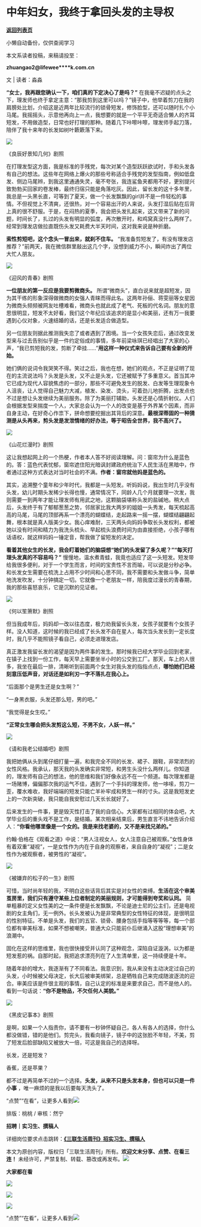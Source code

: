 # 中年妇女，我终于拿回头发的主导权

[**返回列表页**](/gzh/三联生活周刊)

小懒自动备份，仅供查阅学习

本文系读者投稿，来稿请投至：

**zhuangao2@lifewee****k.com.cn**

文 | 读者：淼淼

**“女士，我再跟您确认一下，咱们真的下定决心了是吗？”**
在我毫不迟疑的点头之下，理发师也终于拿定主意：“那我剪到这里可以吗？”镜子中，他举着剪刀在我的肩膀处比划，介绍这是近两年比较流行的锁骨短发，修饰脸型，还可以随时扎个小马尾。我摇摇头，示意他再向上一点，我想要的就是一个平平无奇适合懒人的齐耳短发，不用做造型，日常也好打理的那种。随着几下咔嚓咔嚓，理发师手起刀落，陪伴了我十来年的长发如树叶簌簌落下来。

![](https://mmbiz.qpic.cn/sz_mmbiz_jpg/mscgUN7TcTIibyR7qaaIYdyOBd8SaoflDCsR4ZX71iabKtzlBfts9XhCBXq40TqMyyxGRjnZZXSiauKW7WHkKZfsQ/640?wx_fmt=jpeg&from;=appmsg)

《良辰好景知几何》剧照

在打理发型这方面，我是标准的手残党，每次对某个造型跃跃欲试时，手和头发各有自己的想法。这些年在网络上爆火的那些号称适合手残党的发型指南，例如低盘发、侧边马尾辫，到我这里通通失灵，毫不夸张，我连鲨鱼夹都用不好，更别提兴致勃勃买回家的卷发棒，最终归宿只能是角落吃灰。因此，留长发的这十多年里，我总是一头黑长直，可等到了夏天，做一个长发飘飘的girl并不是一件轻松的事情。不但视觉上不清爽，还很热，对一个容易出汗的人来说，头发打湿后贴在后背上真的很不舒服。于是，在闷热的夏季，我会把头发扎起来，这又带来了新的问题，时间长了，扎过的头发有明显的弧度，再次散开时，和鸡窝真没什么两样了。经常到理发店做拉直既伤头发又耗费大半天时间，这对我来说是种折磨。

**索性剪短吧，这个念头一冒出来，就刹不住车。**
“我准备剪短发了，有没有理发店推荐？”前两天，我在微信群里敲出这几个字，没想到威力不小，瞬间炸出了两位大忙人朋友。

![](https://mmbiz.qpic.cn/sz_mmbiz_jpg/mscgUN7TcTIibyR7qaaIYdyOBd8SaoflDzUYta2QMQVt5gFtDP9FCicNjdOQOE2jOZjwKLX2xDf7OsWngMDI7yDQ/640?wx_fmt=jpeg&from;=appmsg)

《迎风的青春》剧照

**一位朋友的第一反应是我要剪微商头。**
所谓“微商头”，直白说来就是超短发，因为其干练的形象深得做微商的女强人青睐而得此名。这两年孙俪、蒋雯丽等女星因为微商头频频被网友吐槽难看，微商头也就此成了老气、死板的代名词。朋友的意思很明显，短发不太好看，我们这个年纪应该追求的是显小和美丽，还有万一我要遇到心仪对象，火速结婚的话，还是长发适合做造型。

另一位朋友则据此推测我失恋了或者遇到了困境。当一个女孩失恋后，通过改变发型来与过去告别似乎是一件约定俗成的事情，多年前梁咏琪已经唱出了大家的心声，“我已剪短我的发，剪断了牵挂……”**用这样一种仪式来告诉自己要有全新的开始。**

她们俩的说词令我哭笑不得。笑过之后，我也在想，她们的观点，不正是证明了现在的主流说法吗？头发是头发，又不止是头发，它还被赋予了多重意义。首当其冲它已成为现代人容貌焦虑的一部分，那些不可避免发生的脱发、白发等生理现象令人沮丧，让人觉得自己魅力大减，植发、染发、烫头，可着劲儿地折腾，出发点也不过是想让头发继续为美丽服务。除了为美丽打辅助，头发还是心情折射仪。人们会根据发型来揣度一个人，大家总会认为一个人的改变是基于外界某个因素，而非自身主动，在好奇心作祟下，拼命想要挖掘出其背后的深意。**最根深蒂固的一种猜测是从头再来，剪头发是发泄情绪的好办法，等于昭告全世界，我不高兴了。**

![](https://mmbiz.qpic.cn/sz_mmbiz_jpg/mscgUN7TcTIibyR7qaaIYdyOBd8SaoflDvx3wuFF1X1iaAT9x4nKYKBicKArD7kib8klyrNoyuP0u5xa2icQKMo51sg/640?wx_fmt=jpeg&from;=appmsg)

《山花烂漫时》剧照

这让我想起网上的一个热梗，作者本人答不好阅读理解。问：窗帘为什么是蓝色的。答：蓝色代表忧郁，窗帘遮住阳光暗讽封建政府统治下人民生活在黑暗中，作者通过这种方式表达对当时社会的不满。**作者：窗帘就他妈是蓝色的。**

其实，追溯整个童年和少年时代，我都是一头短发。听妈妈说，我出生时几乎没有头发，幼儿时期头发稀少长得也慢，通常情况下，同龄人几个月就要理一次发，我则需要一到两年才能让理发师有用武之地，这颗脑袋堪称头发的盐碱地。稍大点后，头发终于有了郁郁葱葱之势，邻居家比我大两岁的姐姐一头秀发，每天梳起高高的马尾，马尾的顶部再系一个漂亮的蝴蝶结，走起路来一摇一摆，蝴蝶结翩翩起舞，根本就是真人版美少女。我心痒难耐，三天两头向妈妈争取长头发权利，都被她以没有时间和精力为我洗头梳头、早起梳头浪费时间为由直接拒绝，小孩子哪有话语权，就这样妈妈一锤定音，帮我做了留短发的决定。

**看着其他女生的长发，我会盯着她们的脑袋想“她们的头发留了多久呢？”“每天打理头发真的不容易吗？”**
慢慢地，温水煮青蛙，我竟也适应了这一头短发。短发带给我很多便利，对于一个学生而言，时间的宝贵性不言而喻，可以说是分秒必争。和长发女生需要在梳洗上占用不少时间和心思不同，我不需要和头发做斗争，简单地洗发吹发，十分钟搞定一切。它就像一个老朋友一样，陪我度过漫长的青春期，我的那些喜怒哀乐，它是沉默的见证者。

![](https://mmbiz.qpic.cn/sz_mmbiz_jpg/mscgUN7TcTIibyR7qaaIYdyOBd8SaoflDxTXtR7s6gfic4AeGLicRhcxmP93pliaGtlP4T6NZmARG9C0iaZVrfBl6gw/640?wx_fmt=jpeg&from;=appmsg)

《何以笙箫默》剧照

但当我成年后，妈妈却一改以往态度，极力劝我留长头发，女孩子就要有个女孩子样。没人知道，这时候的我已经成了长头发不自在星人，每次当头发长到一定长度时，我几乎不能照镜子看自己，必须走进理发店。

真正激发我留长发的渴望是因为两件事的发生。那时候我已经大学毕业回到老家，在镇子上找到一份工作，每天早上需要坐半小时的公交到工厂。那天，车上的人很多，我坐在最后一排，清晰听到前面两个女生对我头发的指指点点，**哪怕她们已经刻意压低声音，对话还是如利刃一字不落扎在我心上。**

“后面那个是男生还是女生啊？”

“一身黑衣服，头发还那么短，男的吧。”

“我觉得是女生哎。”

**“正常女生哪会把头发剪这么短，不男不女，人妖一样。”**

![](https://mmbiz.qpic.cn/sz_mmbiz_jpg/mscgUN7TcTIibyR7qaaIYdyOBd8SaoflDwT6QQFrY9JibrLm3bdvV4ZH6KrNIuwAZQKm6aZficdiasegibd1R8KFqYA/640?wx_fmt=jpeg&from;=appmsg)

《请和我老公结婚吧》剧照

我把她俩从头到尾仔细打量一遍，和我完全不同的长发、裙子、跟鞋，非常浓烈的女性风格。我承认，那天我的头发确实非常短，和男生头没什么两样儿。你知道的，理发师有自己的想法，他的思维和我们好像永远不在一个频道。每次理发都是一场赌博，偏偏那次我的运气不佳，遇到了一个手抖的理发师，他一哆嗦，剪刀一歪，覆水难收，我好端端的短发只能亡羊补牢成和男生一样的寸头。这是我短发史上的一次新突破，我只能自我安慰过几天长长就好了。

后来发生的一件事，更是毁灭性打击了我的自信心。大家都有过相同的体会吧，大学毕业后的重头戏不是工作，是结婚。某次相亲结束后，男生直言不讳地告诉介绍人：**“你看他哪里像是一个女的。我是来找老婆的，又不是来找兄弟的。”**

约翰·伯格在《观看之道》中说：“男人注视女人，女人注意自己被观察。”女性身体有着双重“凝视”，一是女性作为内在于自身的观察者，来自自身的“凝视”；二是女性作为被观察者，被男性的“凝视”。

![](https://mmbiz.qpic.cn/sz_mmbiz_jpg/mscgUN7TcTIibyR7qaaIYdyOBd8SaoflDLQD1HvmibpR2brPOlEPJGePkugw4HC52iaAibP3Mib5MhLibVhR9okRT6VQ/640?wx_fmt=jpeg&from;=appmsg)

《被嫌弃的松子的一生》剧照

可惜，当时尚年轻的我，不明白这些话背后其实是对女性的束缚。**生活在这个审美茧房里，我们只有遵守某些上位者制定的美丽规则，才可能得到夸奖和认同。**
简单粗暴的定义女性美的之一条件便是长发飘飘，不论是迪士尼的公主们，还是电视剧的女主角们，无一例外。长头发被认为是非常典型的女性特征的体现，是很明显的性别特征。不单是头发，我们的五官、锁骨、腰身包括手指等等等等，每一个部位都有审美标准，如果不想被嘲笑，普通大众只能前仆后继涌入这股“理想审美”的浪潮中。

固化在这样的思维里，我也很快接受并认同了这种观念，深陷自证漩涡，以为都是短发惹的祸。自那时起，我把追求漂亮列在了人生清单里，这一持续便是十年。

随着年龄的增大，我逐渐有了不同看法。我意识到，我从来没有主动决定过自己的头发，小时候被父母决定，长大后被审美绑架，总是牺牲自己来完成随波逐流的迎合。审美应该是件很主观的事情，自己认定的标准是来要求自己，而不是他人的。看到一句话说：**“你不是物品，不欠任何人美貌。”**

![](https://mmbiz.qpic.cn/sz_mmbiz_jpg/mscgUN7TcTIibyR7qaaIYdyOBd8SaoflDHA9ExLacO3xODghG4vDxXiaDaibQJVHT0N2mKAnUa9IcxH26g0jic7Nvg/640?wx_fmt=jpeg&from;=appmsg)

《黑皮记事本》剧照

是啊，如果一个人指责你，请不要有一秒钟怀疑自己，各人有各人的选择，你什么都没做错，错的是他们。剪完头，我看向镜子，镜子中的这张脸不年轻，不美，剪了短发后脸部缺陷又被放大一倍，可这是我自己的选择呀。

长发，还是短发？

香蕉，还是苹果？

都不过是再简单不过的一个选择。**头发，从来不只是头发本身，但也可以只是一件小事** ，唯一麻烦的是我以后要每天洗头了。

“点赞”“在看”，让更多人看到![](https://mmbiz.qpic.cn/mmbiz_gif/c2Sib3Mp7pON9hkSZwdTibRHNZSMPyiapUCHJwlyoZVBC3SfmPmF0VKjkm3NiaToQloHFJ6icyicqZnqgXp6pSQJt5gg/640?wx_fmt=gif&from;=appmsg&wxfrom;=5&wx;_lazy=1&tp;=wxpic)  
  
  
  
  
  

排版：桃桃 / 审核：然宁

  
**招聘｜实习生、撰稿人**  

详细岗位要求点击跳转：[**《三联生活周刊》招实习生、撰稿人**](http://mp.weixin.qq.com/s?__biz=MTc5MTU3NTYyMQ==&mid=2651136871&idx=3&sn=f1c0777fe9d31881e5dfca68ebc2937f&chksm=5907324d6e70bb5b3546dfe1c7b31b5fe05664bebbf36356ba9a1a352e0678444cad62875ad4&scene=21#wechat_redirect)

本文为原创内容，版权归「三联生活周刊」所有。**欢迎文末分享、点赞、在看三连！**
未经许可，严禁复制、转载、篡改或再发布。![](https://mmbiz.qpic.cn/sz_mmbiz_png/Gg7Qtoh7Aic9ZTmAdCc80b4nD7xicgPt863QWU7oNswDx19XrjfTtSl8QwatY2EEZGuNd1WRRiapDZjcDhTnNYmBg/640?wx_fmt=other&wxfrom;=5&wx;_lazy=1&wx;_co=1&retryload;=1&tp;=webp)

**大家都在看**

  

[![](https://mmbiz.qpic.cn/mmbiz_jpg/c2Sib3Mp7pOMc4pBSON1efibsrA9ch7MvPtVEZGBsuzOrhEenGgLxzpAiaeBtSaQibgZcQXQN57AK44CKe9D9ytzoA/640?wx_fmt=jpeg&from;=appmsg&tp;=wxpic&wxfrom;=5&wx;_lazy=1&wx;_co=1)](http://mp.weixin.qq.com/s?__biz=MTc5MTU3NTYyMQ==&mid=2651452107&idx=1&sn=7930d3f7c3b2bdf38b549b24a18bc152&chksm=590be3e16e7c6af7e86531a0ca33ee802ce12005fdc6b66bbcb3038a57be4fc0b9b9ad393a72&scene=21#wechat_redirect)

  

![](https://mmbiz.qpic.cn/sz_mmbiz_png/Gg7Qtoh7Aic9ZTmAdCc80b4nD7xicgPt86k1kgpU51hWCHjV92ryhVW35PLCvLhxLw9XDhXjgeDyZhHSx5EbRcfg/640?wx_fmt=other&wxfrom;=5&wx;_lazy=1&wx;_co=1&retryload;=1&tp;=webp)

  
[![](https://mmbiz.qpic.cn/mmbiz_jpg/c2Sib3Mp7pONuwrdetOsWUZLdDE1J39mLibBBe0vPzCKS1topq8p9JgG9O86KDCNS3SZl7Paa1d80gvHIBg9C0cw/640?wx_fmt=other&from;=appmsg&wxfrom;=5&wx;_lazy=1&wx;_co=1&tp;=webp)]()  
  
“点赞”“在看”，让更多人看到![](https://mmbiz.qpic.cn/mmbiz_gif/c2Sib3Mp7pON9hkSZwdTibRHNZSMPyiapUCHJwlyoZVBC3SfmPmF0VKjkm3NiaToQloHFJ6icyicqZnqgXp6pSQJt5gg/640?wx_fmt=gif&from;=appmsg&wxfrom;=5&wx;_lazy=1&tp;=wxpic)

